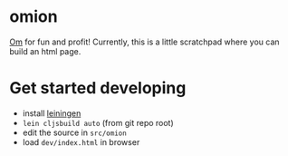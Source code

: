 # omion
 [Om](https://github.com/swannodette/om) for fun and profit!
 Currently, this is a little scratchpad where you can build an html page.

# Get started developing

 * install [leiningen](http://leiningen.org/)
 * `lein cljsbuild auto` (from git repo root)
 * edit the source in `src/omion`
 * load `dev/index.html` in browser
